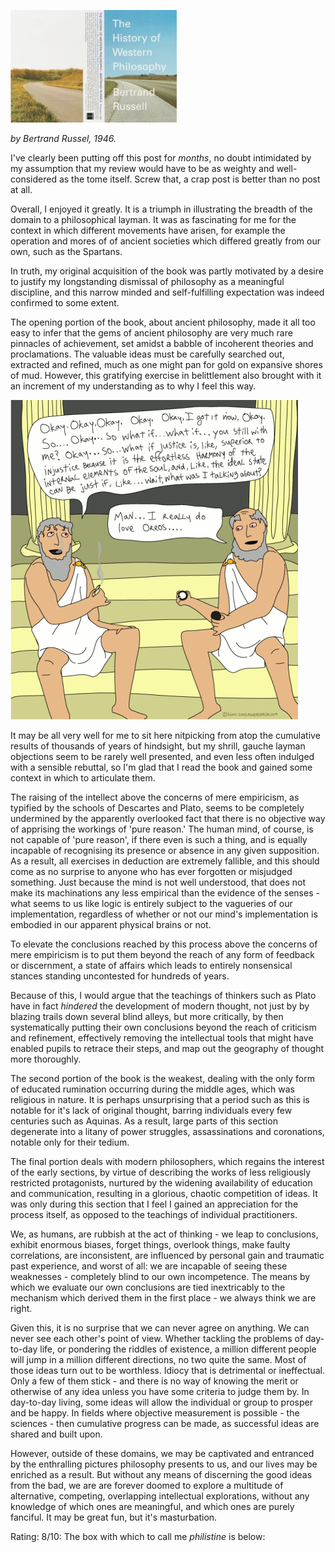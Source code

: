 <!--
.. title: History of Western Philosophy
.. slug: history-of-western-philosophy
.. date: 2008-02-16 19:56:26-06:00
.. tags: Books
.. category:
.. link: 
.. description: 
.. type: text
-->


![historyofwesternphilosophy.jpg](/files/2007/07/historyofwesternphilosophy.jpg)

*by Bertrand Russel, 1946.*

I've clearly been putting off this post for *months*, no doubt
intimidated by my assumption that my review would have to be as weighty
and well-considered as the tome itself. Screw that, a crap post is
better than no post at all.

Overall, I enjoyed it greatly. It is a triumph in illustrating the
breadth of the domain to a philosophical layman. It was as fascinating
for me for the context in which different movements have arisen, for
example the operation and mores of of ancient societies which differed
greatly from our own, such as the Spartans.

In truth, my original acquisition of the book was partly motivated by a
desire to justify my longstanding dismissal of philosophy as a
meaningful discipline, and this narrow minded and self-fulfilling
expectation was indeed confirmed to some extent.

The opening portion of the book, about ancient philosophy, made it all
too easy to infer that the gems of ancient philosophy are very much rare
pinnacles of achievement, set amidst a babble of incoherent theories and
proclamations. The valuable ideas must be carefully searched out,
extracted and refined, much as one might pan for gold on expansive
shores of mud. However, this gratifying exercise in belittlement also
brought with it an increment of my understanding as to why I feel this
way.

[![Plato's greatest finest hour](/files/2008/02/platos-greatest-hour.gif)](http://www.ashersarlin.com/archives/2005/01/oh_come_on_plat.php)

It may be all very well for me to sit here nitpicking from atop the
cumulative results of thousands of years of hindsight, but my shrill,
gauche layman objections seem to be rarely well presented, and even less
often indulged with a sensible rebuttal, so I'm glad that I read the
book and gained some context in which to articulate them.

The raising of the intellect above the concerns of mere empiricism, as
typified by the schools of Descartes and Plato, seems to be completely
undermined by the apparently overlooked fact that there is no objective
way of apprising the workings of 'pure reason.' The human mind, of
course, is not capable of 'pure reason', if there even is such a thing,
and is equally incapable of recognising its presence or absence in any
given supposition. As a result, all exercises in deduction are extremely
fallible, and this should come as no surprise to anyone who has ever
forgotten or misjudged something. Just because the mind is not well
understood, that does not make its machinations any less empirical than
the evidence of the senses - what seems to us like logic is entirely
subject to the vagueries of our implementation, regardless of whether or
not our mind's implementation is embodied in our apparent physical
brains or not.

To elevate the conclusions reached by this process above the concerns of
mere empiricism is to put them beyond the reach of any form of feedback
or discernment, a state of affairs which leads to entirely nonsensical
stances standing uncontested for hundreds of years.

Because of this, I would argue that the teachings of thinkers such as
Plato have in fact *hindered* the development of modern thought, not
just by by blazing trails down several blind alleys, but more
critically, by then systematically putting their own conclusions beyond
the reach of criticism and refinement, effectively removing the
intellectual tools that might have enabled pupils to retrace their
steps, and map out the geography of thought more thoroughly.

The second portion of the book is the weakest, dealing with the only
form of educated rumination occurring during the middle ages, which was
religious in nature. It is perhaps unsurprising that a period such as
this is notable for it's lack of original thought, barring individuals
every few centuries such as Aquinas. As a result, large parts of this
section degenerate into a litany of power struggles, assassinations and
coronations, notable only for their tedium.

The final portion deals with modern philosophers, which regains the
interest of the early sections, by virtue of describing the works of
less religiously restricted protagonists, nurtured by the widening
availability of education and communication, resulting in a glorious,
chaotic competition of ideas. It was only during this section that I
feel I gained an appreciation for the process itself, as opposed to the
teachings of individual practitioners.

We, as humans, are rubbish at the act of thinking - we leap to
conclusions, exhibit enormous biases, forget things, overlook things,
make faulty correlations, are inconsistent, are influenced by personal
gain and traumatic past experience, and worst of all: we are incapable
of seeing these weaknesses - completely blind to our own incompetence.
The means by which we evaluate our own conclusions are tied inextricably
to the mechanism which derived them in the first place - we always think
we are right.

Given this, it is no surprise that we can never agree on anything. We
can never see each other's point of view. Whether tackling the problems
of day-to-day life, or pondering the riddles of existence, a million
different people will jump in a million different directions, no two
quite the same. Most of those ideas turn out to be worthless. Idiocy
that is detrimental or ineffectual. Only a few of them stick - and there
is no way of knowing the merit or otherwise of any idea unless you have
some criteria to judge them by. In day-to-day living, some ideas will
allow the individual or group to prosper and be happy. In fields where
objective measurement is possible - the sciences - then cumulative
progress can be made, as successful ideas are shared and built upon.

However, outside of these domains, we may be captivated and entranced by
the enthralling pictures philosophy presents to us, and our lives may be
enriched as a result. But without any means of discerning the good ideas
from the bad, we are are forever doomed to explore a multitude of
alternative, competing, overlapping intellectual explorations, without
any knowledge of which ones are meaningful, and which ones are purely
fanciful. It may be great fun, but it's masturbation.

Rating: 8/10: The box with which to call me *philistine* is below:

